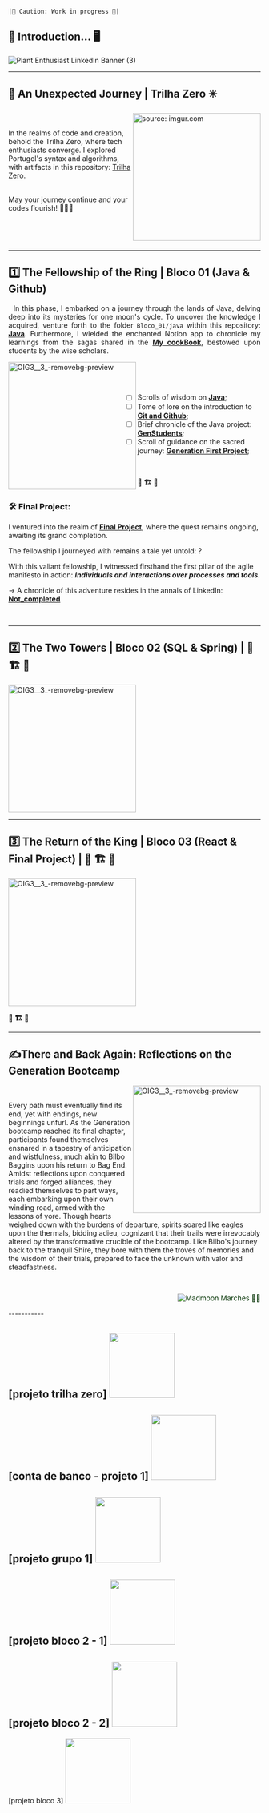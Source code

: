 
``|🚨 Caution: Work in progress 🚨| ``

<!--<div align="justify">

<center>
  <h1>Generation Learning | Bootcamp Java - FullStack</h1> <!-- Utilizando a tag <h1> para manter o tamanho do título -->
</center>

<!--![LinkedIn banner game designer neon roxo e azul (5)](https://github.com/caoslourenco/Generation_Bootcamp_Java/assets/18141491/1eb4c058-432c-481d-bd6b-d050985cc605)


 </div>

<hr> <!-- Removendo a linha horizontal -->




## 🌳 Introduction...  🖥️ 
![Plant Enthusiast LinkedIn Banner (3)](https://github.com/caoslourenco/Generation_Bootcamp_Java/assets/18141491/4cda40c9-7171-43cc-87a7-87f037487968)


<!--The **Bootcamp of the Full-stack Java Developer** is akin to a journey through Middle-earth, a 3-month odyssey sponsored by [**Generation Brazil**](https://brazil.generation.org/), where each leg of the journey focuses on different realms of technology. Yet, woven into the fabric of this quest are the vital non-technical skills, the soft skills, which are not merely discussed but lived and breathed each passing day. Behold, the virtues that are honed and celebrated daily:

<div style="margin-bottom: 60px;"> <!-- Aumentando a margem inferior para 60px -->
<!--  <img align="right" src="https://github.com/caoslourenco/Generation_Bootcamp_Java/assets/18141491/b6ab82e8-5c99-4dc1-a94d-1a2abb6c8d65" title="source: imgur.com" width="255px" style="margin-left: 20px; margin-top: 20px;" />
 

 &nbsp;
 
- [x] Proactivity, the spark that ignites new ventures;
- [x] Teamwork, the fellowship that binds us together;
- [x] Communication, the language that bridges worlds;
- [x] Personal responsibility, the mantle we bear as stewards of our own fate;
- [x] Empathy, the gift of understanding amidst diverse journeys;
- [x] Attention to detail, the meticulous craft of the artisan;
- [x] Orientation to the future, the compass guiding our tomorrows;
- [x] Persistence, the steadfast resolve in the face of adversity.

&nbsp;

For it is not only the technical prowess we seek to forge, but also the refinement of these behavioral skills, which I dare say, are the true treasures of any noble endeavor.

</div>

<br>  Adicionando uma quebra de linha aqui --->

********************************************************************************************************************************
## 🚪 An Unexpected Journey | Trilha Zero ✳️

<img align="right" src="https://github.com/caoslourenco/Generation_Bootcamp_Java/assets/18141491/5368657c-2a59-432e-bdf5-11408db8c1ca" title="source: imgur.com" width="255px" />
&nbsp;
<div align="left">

In the realms of code and creation, behold the Trilha Zero, where tech enthusiasts converge. I explored Portugol's syntax and algorithms, with artifacts in this repository: [Trilha Zero](https://github.com/caoslourenco/Generation_Bootcamp_Java/tree/main/Trilha_Zero).  
&nbsp;

May your journey continue and your codes flourish! 🌟🔮🌿

</div>

&nbsp;
 

<!--Amidst the misty realms of code and creation, a journey unfolds, akin to the tales of Middle-earth.
&nbsp;

Behold, the Trilha Zero, where the paths of technomancers and aspiring sorcerers converge.
&nbsp;

During this period, I traversed the enchanted lands of the **Portugol** tongue, delving into its ancient syntax and arcane algorithms. 
&nbsp;

The artifacts of my endeavors lie within the sacred halls of this repository, accessible to those who seek knowledge and wisdom: [**Trilha Zero**](https://github.com/caoslourenco/Generation_Bootcamp_Java/tree/main/Trilha_Zero) -->



&nbsp;
********************************************************************************************************************************

## 1️⃣ The Fellowship of the Ring | Bloco 01 (Java & Github)

<div align="justify">
  
&nbsp;
In this phase, I embarked on a journey through the lands of Java, delving deep into its mysteries for one moon's cycle. To uncover the knowledge I acquired, venture forth to the folder `Bloco_01/java` within this repository: [**Java**](https://github.com/caoslourenco/Generation_Bootcamp_Java/tree/main/Bloco_01). Furthermore, I wielded the enchanted Notion app to chronicle my learnings from the sagas shared in the [**My cookBook**](https://www.notion.so/camillalourenco/cookbook_java-96759ce7318749e0b76690768876225a), bestowed upon students by the wise scholars.

<img src="https://github.com/caoslourenco/Generation_Bootcamp_Java/assets/18141491/51aa2b4e-eec0-44eb-9539-ed34f7bfbba4" alt="OIG3__3_-removebg-preview" width="255" align="left"/>
 

&nbsp;
</div>

&nbsp;
- [ ] Scrolls of wisdom on [**Java**](https://github.com/free-educa/books/blob/main/books/JavaScript%20O%20Guia%20Definitivo_v2.pdf);
- [ ] Tome of lore on the introduction to [**Git and Github**](https://github.com/caoslourenco/Generation_Bootcamp_Java/tree/main/Bloco_01/git);
- [ ] Brief chronicle of the Java project: [**GenStudents**](https://github.com/caoslourenco/Generation_Bootcamp_Java/tree/main/Bloco_01/java);
- [ ] Scroll of guidance on the sacred journey: [**Generation First Project**](https://github.com/caoslourenco/contabancaria);

&nbsp;

**🚧 🏗️ 🚧**

 ### 🛠️ Final Project: 

I ventured into the realm of [**Final Project**](https://github.com/caoslourenco/Project_01), where the quest remains ongoing, awaiting its grand completion.

The fellowship I journeyed with remains a tale yet untold: ?

With this valiant fellowship, I witnessed firsthand the first pillar of the agile manifesto in action: **_Individuals and interactions over processes and tools._**

→ A chronicle of this adventure resides in the annals of LinkedIn: [**Not_completed**](https://www.linkedin.com/camilla-lourenco)

</div>  
&nbsp;

********************************************************************************************************************************
## 2️⃣ The Two Towers | Bloco 02 (SQL & Spring) | **🚧 🏗️ 🚧**

 <img src="https://github.com/caoslourenco/Generation_Bootcamp_Java/assets/18141491/26186ee2-c2f5-4c5a-85b3-65d9e2d9a637" alt="OIG3__3_-removebg-preview" width="255" align="center"/>
 
<!-- <div align="left">

In this chapter of my journey, I found myself amidst the towering citadels of SQL and Spring, realms teeming with data and the vitality of creation, yet the path remains untrodden, the quest unfinished.

**Projects done during this phase:**

🏰 **Project two:** [Backend_Project](https://github.com/caoslourenco/Project_02)

🚧 🏗️ 🚧

📜 **Personal Blog:** 

During my adventures, I've chronicled my experiences and reflections on my personal blog, a sanctuary for thoughts and musings carved in the digital ether: **[ Not named yet, ideias: BagginsCode |coderia| codecave| devzone|caosdev|caosmedev](https://blog-pessoal--sandy.vercel.app/login)**

Additionally, you can check out my design on Figma: [Simple Portfolio Template](https://www.figma.com/proto/4Q1A8Ul1Q2nMxuQNjGauzH/Simple-portfolio-%5BTemplate%5D-(Community)?type=design&node-id=1-12&t=faN7akK3jgHF6YDK-1&scaling=min-zoom&page-id=0%3A1&starting-point-node-id=1%3A12&mode=design)
🚧 🏗️ 🚧

</div> -->


********************************************************************************************************************************

## 3️⃣ The Return of the King | Bloco 03 (React & Final Project) | **🚧 🏗️ 🚧**

 

 <img src="https://github.com/caoslourenco/Generation_Bootcamp_Java/assets/18141491/c8993ab7-bda9-4fd1-a4a5-8a29c1098ded" alt="OIG3__3_-removebg-preview" width="255" align="center"/>

**🚧 🏗️ 🚧**

<!-- <div align="left">

In the final installment of my journey, I stand at the threshold of React and the realm of the Final Project, yet the path remains obscured, the quest unfinished.

**Access our project:** **🚧 🏗️ 🚧**

### 🌱 About the project
In this chapter of our saga, we embark on a noble endeavor, a platform committed to...

### 🚀 Challenge
As we venture forth, our path is fraught with challenges, yet we press on, determined to overcome...

### 🎯 Our Mission
Our mission is clear: we seek to...

### 💪 Our Vision
Guided by our unwavering vision, we strive to encourage...
</div> 

### 📜 Our Values
Rooted in our principles, our values ​​are...

</div>

-->




********************************************************************************************************************************
 
## ✍️There and Back Again: Reflections on the Generation Bootcamp 

<img src="https://github.com/caoslourenco/Generation_Bootcamp_Java/assets/18141491/f24c2e63-2c3a-4bf9-b796-11e8a4ec9596" alt="OIG3__3_-removebg-preview" width="255" align="right"/> 

&nbsp;

<p>Every path must eventually find its end, yet with endings, new beginnings unfurl. As the Generation bootcamp reached its final chapter, participants found themselves ensnared in a tapestry of anticipation and wistfulness, much akin to Bilbo Baggins upon his return to Bag End. Amidst reflections upon conquered trials and forged alliances, they readied themselves to part ways, each embarking upon their own winding road, armed with the lessons of yore. Though hearts weighed down with the burdens of departure, spirits soared like eagles upon the thermals, bidding adieu, cognizant that their trails were irrevocably altered by the transformative crucible of the bootcamp. Like Bilbo's journey back to the tranquil Shire, they bore with them the troves of memories and the wisdom of their trials, prepared to face the unknown with valor and steadfastness.</p>

&nbsp;
<p align="right" style="color: #003100;">
      <img src="https://komarev.com/ghpvc/?username=clouenc&label=Madmoon+marches+🧙‍♂️&color=003100" alt="Madmoon Marches 🧙‍♂️"/>
  </a>
</p>
-----------













[projeto trilha zero] <img src="https://github.com/caoslourenco/Generation_Bootcamp_Java/assets/18141491/87a5bad4-0008-48cc-8f9b-c1559a76cf28" width="130">
-
[conta de banco - projeto 1] <img src="https://github.com/caoslourenco/Generation_Bootcamp_Java/assets/18141491/d1800339-5937-4ca1-b23a-c8f06996d805" width="130">
--
[projeto grupo 1]  <img src="https://github.com/caoslourenco/Generation_Bootcamp_Java/assets/18141491/8e5bfcec-11c6-4ded-acd3-1ffa971252ab" width="130">
--
[projeto bloco 2 - 1] <img src="https://github.com/caoslourenco/Generation_Bootcamp_Java/assets/18141491/5c41f908-538f-4644-bc73-95c239850c52" width="130">
--
[projeto bloco 2 - 2] <img src="https://github.com/caoslourenco/Generation_Bootcamp_Java/assets/18141491/a7483913-d439-4f41-b814-e68884e470ac" width="130">
--
[projeto bloco 3]  <img src="https://github.com/caoslourenco/Generation_Bootcamp_Java/assets/18141491/b30d0122-b5fb-4779-8508-ad7c2ca0d029" width="130">

